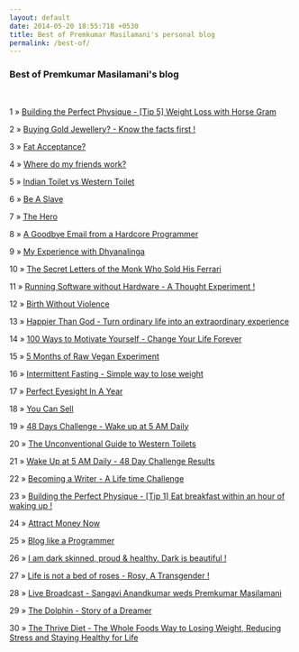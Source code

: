 ```yaml
---
layout: default
date: 2014-05-20 18:55:718 +0530
title: Best of Premkumar Masilamani's personal blog
permalink: /best-of/
---
```


<div class="post">
<h3>Best of Premkumar Masilamani's blog</h3>
<br/>
<p><span>1</span> &raquo; <a href="/building-the-perfect-physique-tip-5-weight-loss-with-horse-gram/">Building the Perfect Physique - [Tip 5] Weight Loss with Horse Gram</a><p>
<p><span>2</span> &raquo; <a href="/buying-gold-jewellery-know-the-facts-first/">Buying Gold Jewellery? - Know the facts first !</a><p>
<p><span>3</span> &raquo; <a href="/fat-acceptance/">Fat Acceptance?</a><p>
<p><span>4</span> &raquo; <a href="/where-do-my-friends-work/">Where do my friends work?</a><p>
<p><span>5</span> &raquo; <a href="/indian-toilet-vs-western-toilet/">Indian Toilet vs Western Toilet</a><p>
<p><span>6</span> &raquo; <a href="/be-a-slave/">Be A Slave</a><p>
<p><span>7</span> &raquo; <a href="/the-hero-rhonda-bryne/">The Hero</a><p>
<p><span>8</span> &raquo; <a href="/a-goodbye-email-from-a-hardcore-programmer/">A Goodbye Email from a Hardcore Programmer</a><p>
<p><span>9</span> &raquo; <a href="/my-experience-with-dhyanalinga/">My Experience with Dhyanalinga</a><p>
<p><span>10</span> &raquo; <a href="/the-secret-letters-of-the-monk-who-sold-his-ferrari-robin-sharma-book-review/">The Secret Letters of the Monk Who Sold His Ferrari</a><p>
<p><span>11</span> &raquo; <a href="/running-software-without-hardware-a-thought-experiment/">Running Software without Hardware - A Thought Experiment !</a><p>
<p><span>12</span> &raquo; <a href="/birth-without-violence-frederick-leboyer/">Birth Without Violence</a><p>
<p><span>13</span> &raquo; <a href="/happier-than-god-turn-ordinary-life-into-an-extraordinary-experience-neale-donald-walsch-book-review/">Happier Than God - Turn ordinary life into an extraordinary experience</a><p>
<p><span>14</span> &raquo; <a href="/100-ways-to-motivate-yourself-change-your-life-forever-steve-chandler-audiobook-review/">100 Ways to Motivate Yourself - Change Your Life Forever</a><p>
<p><span>15</span> &raquo; <a href="/5-months-of-raw-vegan-experiment/">5 Months of Raw Vegan Experiment</a><p>
<p><span>16</span> &raquo; <a href="/intermittent-fasting-simple-way-to-lose-weight/">Intermittent Fasting - Simple way to lose weight</a><p>
<p><span>17</span> &raquo; <a href="/perfect-eyesight-in-a-year-2014/">Perfect Eyesight In A Year</a><p>
<p><span>18</span> &raquo; <a href="/you-can-sell-shiv-khera-book-review/">You Can Sell</a><p>
<p><span>19</span> &raquo; <a href="/48-days-challenge-wake-up-at-5-am-daily/">48 Days Challenge - Wake up at 5 AM Daily</a><p>
<p><span>20</span> &raquo; <a href="/the-unconventional-guide-to-western-toilets/">The Unconventional Guide to Western Toilets</a><p>
<p><span>21</span> &raquo; <a href="/wake-up-at-5-AM-daily-48-day-challenge-results/">Wake Up at 5 AM Daily - 48 Day Challenge Results</a><p>
<p><span>22</span> &raquo; <a href="/becoming-a-writer-challenge-premkumar-masilamani/">Becoming a Writer - A Life time Challenge</a><p>
<p><span>23</span> &raquo; <a href="/building-the-perfect-physique-tip-1-eat-breakfast-within-an-hour-of-waking-up/">Building the Perfect Physique - [Tip 1] Eat breakfast within an hour of waking up !</a><p>
<p><span>24</span> &raquo; <a href="/attract-money-now-audio-joe-vitale-book-review/">Attract Money Now</a><p>
<p><span>25</span> &raquo; <a href="/blog-like-a-programmer/">Blog like a Programmer</a><p>
<p><span>26</span> &raquo; <a href="/i-am-dark-skinned-proud-healthy-dark-is-beautiful/">I am dark skinned, proud & healthy. Dark is beautiful !</a><p>
<p><span>27</span> &raquo; <a href="/life-is-not-a-bed-of-roses-rosy-a-transgender/">Life is not a bed of roses - Rosy, A Transgender !</a><p>
<p><span>28</span> &raquo; <a href="/live-broadcast-sangavi-anandkumar-weds-premkumar-masilamani/">Live Broadcast - Sangavi Anandkumar weds Premkumar Masilamani</a><p>
<p><span>29</span> &raquo; <a href="/the-dolphin-story-of-a-dreamer-sergio-bambaren-michele-book-review/">The Dolphin - Story of a Dreamer</a><p>
<p><span>30</span> &raquo; <a href="/the-thrive-diet-the-whole-foods-way-to-losing-weight-reducing-stress-and-staying-healthy-for-life-brendan-brazier-book-review/">The Thrive Diet - The Whole Foods Way to Losing Weight, Reducing Stress and Staying Healthy for Life</a><p>

</div>
<br/>


